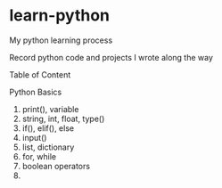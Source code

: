 # learn-python
My python learning process

Record python code and projects I wrote along the way

Table of Content

Python Basics
1. print(), variable
2. string, int, float, type()
3. if(), elif(), else
4. input()
5. list, dictionary
6. for, while
7. boolean operators
8. 

